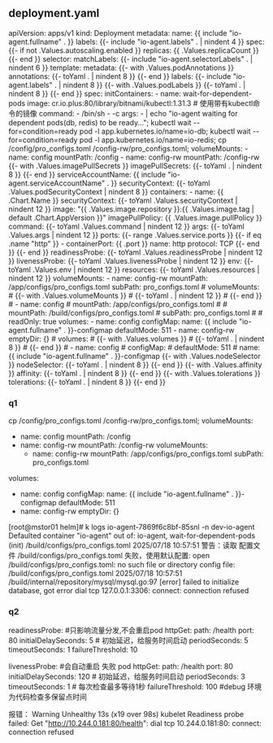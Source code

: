 ## deployment.yaml
apiVersion: apps/v1
kind: Deployment
metadata:
  name: {{ include "io-agent.fullname" . }}
  labels:
    {{- include "io-agent.labels" . | nindent 4 }}
spec:
  {{- if not .Values.autoscaling.enabled }}
  replicas: {{ .Values.replicaCount }}
  {{- end }}
  selector:
    matchLabels:
      {{- include "io-agent.selectorLabels" . | nindent 6 }}
  template:
    metadata:
      {{- with .Values.podAnnotations }}
      annotations:
        {{- toYaml . | nindent 8 }}
      {{- end }}
      labels:
        {{- include "io-agent.labels" . | nindent 8 }}
        {{- with .Values.podLabels }}
        {{- toYaml . | nindent 8 }}
        {{- end }}
    spec:
      initContainers:
        - name: wait-for-dependent-pods
          image: cr.io.plus:80/library/bitnami/kubectl:1.31.3 # 使用带有kubectl命令的镜像
          command:
          - /bin/sh
          - -c
          args:
          - |
            echo "io-agent waiting for dependent pods(db, redis) to be ready...";
            kubectl wait --for=condition=ready pod -l app.kubernetes.io/name=io-db;
            kubectl wait --for=condition=ready pod -l app.kubernetes.io/name=io-redis;
            cp /config/pro_configs.toml /config-rw/pro_configs.toml;
          volumeMounts:
            - name: config
              mountPath: /config
            - name: config-rw
              mountPath: /config-rw
      {{- with .Values.imagePullSecrets }}
      imagePullSecrets:
        {{- toYaml . | nindent 8 }}
      {{- end }}
      serviceAccountName: {{ include "io-agent.serviceAccountName" . }}
      securityContext:
        {{- toYaml .Values.podSecurityContext | nindent 8 }}
      containers:
        - name: {{ .Chart.Name }}
          securityContext:
            {{- toYaml .Values.securityContext | nindent 12 }}
          image: "{{ .Values.image.repository }}:{{ .Values.image.tag | default .Chart.AppVersion }}"
          imagePullPolicy: {{ .Values.image.pullPolicy }}
          command: {{- toYaml .Values.command | nindent 12 }}
          args: {{- toYaml .Values.args | nindent 12 }}
          ports:
            {{- range .Values.service.ports }}
            {{- if eq .name "http" }}
            - containerPort: {{ .port }}
              name: http
              protocol: TCP
            {{- end }}
            {{- end }}
          readinessProbe:
            {{- toYaml .Values.readinessProbe | nindent 12 }}
          livenessProbe:
            {{- toYaml .Values.livenessProbe | nindent 12 }}
          env:
            {{- toYaml .Values.env | nindent 12 }}
          resources:
            {{- toYaml .Values.resources | nindent 12 }}
          volumeMounts:
            - name: config-rw
              mountPath: /app/configs/pro_configs.toml
              subPath: pro_configs.toml
          # volumeMounts:
          # {{- with .Values.volumeMounts }}
          #   {{- toYaml . | nindent 12 }}
          # {{- end }}
          #   - name: config
          #     mountPath: /app/configs/pro_configs.toml
          #     # mountPath: /build/configs/pro_configs.toml
          #     subPath: pro_configs.toml
          #     # readOnly: true
      volumes:
        - name: config
          configMap:
            name: {{ include "io-agent.fullname" . }}-configmap
            defaultMode: 511
        - name: config-rw
          emptyDir: {}
      # volumes:
      # {{- with .Values.volumes }}
      #   {{- toYaml . | nindent 8 }}
      # {{- end }}
      #   - name: config
      #     configMap:
      #       defaultMode: 511
      #       name: {{ include "io-agent.fullname" . }}-configmap
      {{- with .Values.nodeSelector }}
      nodeSelector:
        {{- toYaml . | nindent 8 }}
      {{- end }}
      {{- with .Values.affinity }}
      affinity:
        {{- toYaml . | nindent 8 }}
      {{- end }}
      {{- with .Values.tolerations }}
      tolerations:
        {{- toYaml . | nindent 8 }}
      {{- end }}


### q1
  cp /config/pro_configs.toml /config-rw/pro_configs.toml;
volumeMounts:
  - name: config
    mountPath: /config
  - name: config-rw
    mountPath: /config-rw
volumeMounts:
    - name: config-rw
      mountPath: /app/configs/pro_configs.toml
      subPath: pro_configs.toml

volumes:
  - name: config
    configMap:
      name: {{ include "io-agent.fullname" . }}-configmap
      defaultMode: 511
  - name: config-rw
    emptyDir: {}

[root@mstor01 helm]# k logs io-agent-7869f6c8bf-85snl -n dev-io-agent
Defaulted container "io-agent" out of: io-agent, wait-for-dependent-pods (init)
/build/configs/pro_configs.toml
2025/07/18 10:57:51 警告：读取 配置文件 /build/configs/pro_configs.toml 失败，使用默认配置: open /build/configs/pro_configs.toml: no such file or directory
config file: /build/configs/pro_configs.toml
2025/07/18 10:57:51 /build/internal/repository/mysql/mysql.go:97
[error] failed to initialize database, got error dial tcp 127.0.0.1:3306: connect: connection refused

### q2

readinessProbe:   #只影响流量分发,不会重启pod
  httpGet:
    path: /health
    port: 80
  initialDelaySeconds: 5 # 初始延迟，给服务时间启动
  periodSeconds: 5
  timeoutSeconds: 1
  failureThreshold: 10


livenessProbe:   #会自动重启 失败 pod
  httpGet:
    path: /health
    port: 80
  initialDelaySeconds: 120  # 初始延迟，给服务时间启动
  periodSeconds: 3
  timeoutSeconds: 1         # 每次检查最多等待1秒
  failureThreshold:  100     #debug 环境为代码检查多保留点时间
  
报错：  Warning  Unhealthy  13s (x19 over 98s)     kubelet            Readiness probe failed: Get "http://10.244.0.181:80/health": dial tcp 10.244.0.181:80: connect: connection refused

